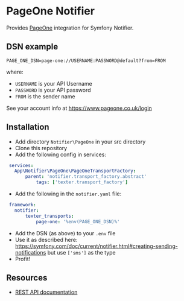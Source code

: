 PageOne Notifier
===============

Provides [PageOne](https://www.pageone.co.uk/) integration for Symfony Notifier.

DSN example
-----------

```
PAGE_ONE_DSN=page-one://USERNAME:PASSWORD@default?from=FROM
```

where:
 - `USERNAME` is your API Username
 - `PASSWORD` is your API password
 - `FROM` is the sender name

See your account info at https://www.pageone.co.uk/login

Installation
------------
 - Add directory `Notifier\PageOne` in your src directory
 - Clone this repository
 - Add the following config in services:
 ```YAML
  services:
    App\Notifier\PageOne\PageOneTransportFactory:
        parent: 'notifier.transport_factory.abstract'
            tags: ['texter.transport_factory']
 ```
 - Add the following in the `notifier.yaml` file:
 ```YAML
  framework:
    notifier:
        texter_transports:
            page-one: '%env(PAGE_ONE_DSN)%'
 ```
 - Add the DSN (as above) to your `.env` file
 - Use it as described here:  https://symfony.com/doc/current/notifier.html#creating-sending-notifications but use `['sms']` as the type
 - Profit!

Resources
---------

 * [REST API documentation](https://www.pageone.co.uk/developers/api-library/rest/)
